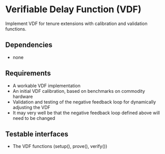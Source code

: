 # Verifiable Delay Function (VDF)

Implement VDF for tenure extensions with calibration and validation functions.

## Dependencies

- none

## Requirements

- A workable VDF implementation
- An initial VDF calibration, based on benchmarks on commodity hardware
- Validation and testing of the negative feedback loop for dynamically adjusting the VDF
- It may very well be that the negative feedback loop defined above will need to be changed

## Testable interfaces

- The VDF functions (setup(), prove(), verify())
